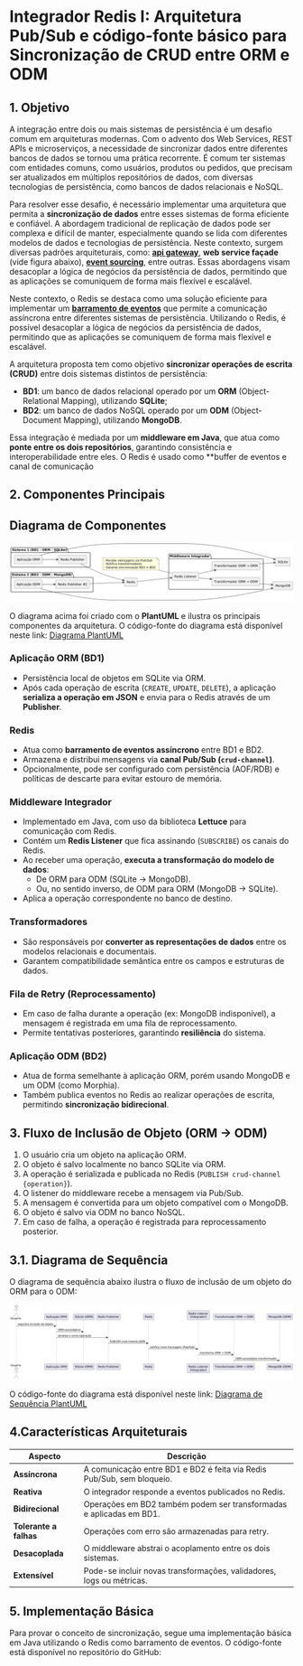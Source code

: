 # Integrador Redis I: Arquitetura Pub/Sub e código-fonte básico para Sincronização de CRUD entre ORM e ODM

## 1. Objetivo

A integração entre dois ou mais sistemas de persistência é um desafio comum em arquiteturas modernas. Com o advento dos Web Services, REST APIs e microserviços, a necessidade de sincronizar dados entre diferentes bancos de dados se tornou uma prática recorrente. É comum ter sistemas com entidades comuns, como usuários, produtos ou pedidos, que precisam ser atualizados em múltiplos repositórios de dados, com diversas tecnologias de persistência, como bancos de dados relacionais e NoSQL.

Para resolver esse desafio, é necessário implementar uma arquitetura que permita a **sincronização de dados** entre esses sistemas de forma eficiente e confiável. A abordagem tradicional de replicação de dados pode ser complexa e difícil de manter, especialmente quando se lida com diferentes modelos de dados e tecnologias de persistência. Neste contexto, surgem diversas padrões arquiteturais, como: **[api gateway](https://microservices.io/patterns/apigateway.html)**, **web service façade** (vide figura abaixo), **[event sourcing](https://microservices.io/patterns/data/event-sourcing.html)**, entre outras. Essas abordagens visam desacoplar a lógica de negócios da persistência de dados, permitindo que as aplicações se comuniquem de forma mais flexível e escalável.

Neste contexto, o Redis se destaca como uma solução eficiente para implementar um **[barramento de eventos](https://dzone.com/articles/design-patterns-event-bus)** que permite a comunicação assíncrona entre diferentes sistemas de persistência. Utilizando o Redis, é possível desacoplar a lógica de negócios da persistência de dados, permitindo que as aplicações se comuniquem de forma mais flexível e escalável.

A arquitetura proposta tem como objetivo **sincronizar operações de escrita (CRUD)** entre dois sistemas distintos de persistência:

- **BD1**: um banco de dados relacional operado por um **ORM** (Object-Relational Mapping), utilizando **SQLite**;
- **BD2**: um banco de dados NoSQL operado por um **ODM** (Object-Document Mapping), utilizando **MongoDB**.

Essa integração é mediada por um **middleware em Java**, que atua como **ponte entre os dois repositórios**, garantindo consistência e interoperabilidade entre eles. O Redis é usado como **buffer de eventos e canal de comunicação 


## 2. Componentes Principais

## Diagrama de Componentes

![Diagrama de Componentes](diagrama-componentes.png)

O diagrama acima foi criado com o **PlantUML** e ilustra os principais componentes da arquitetura. O código-fonte do diagrama está disponível neste link:
[Diagrama PlantUML](https://www.plantuml.com/plantuml/uml/ZP9FRjKm4CRtFiMdie75A-fRia2bYa18VVp9OrTbCI-PfACwTcHFG0MnvG286x3W8Bq99y4EGUfJ6ecD4tc--SryCpwFIa77tXhBhK8zWdJNYaO2rohUcNWZRg10FMhV3zwnqxtUMaOMaEii6sC6gc-eOvpi9IhtX3CylYZEiC7RSfVE_VjBKNvoWYy60AvU35PgkljrzzDdHONDvZckIcuaujrui1AlELJcwmFaRIPlCxd8v9rtdIykLj352XgFjiVqdJIDvKyK6A-TSXUeyM5c_ik-p1qu3ZFoGo0NMn_wB9ry_lxsVIhvSDBfQKfwAPRGC4hMS5lX6Rn3IsB7mFzVgfXBbRl9X5blPSwVXrIPu-aiuokB-Rk-ogmriXHEDgRBXIMpsFCzMOekLtKiCCuhpy_Kjqiyi479DHyOFRj8NJhmKIWZd-x7moHuurNQv1Hwtn77AVYAqgKoehWwU2UVvu6a5vty_aZVhM7N83TYpjFVsDi_)

### Aplicação ORM (BD1)
- Persistência local de objetos em SQLite via ORM.
- Após cada operação de escrita (`CREATE`, `UPDATE`, `DELETE`), a aplicação **serializa a operação em JSON** e envia para o Redis através de um **Publisher**.

### Redis
- Atua como **barramento de eventos assíncrono** entre BD1 e BD2.
- Armazena e distribui mensagens via **canal Pub/Sub (`crud-channel`)**.
- Opcionalmente, pode ser configurado com persistência (AOF/RDB) e políticas de descarte para evitar estouro de memória.

### Middleware Integrador
- Implementado em Java, com uso da biblioteca **Lettuce** para comunicação com Redis.
- Contém um **Redis Listener** que fica assinando (`SUBSCRIBE`) os canais do Redis.
- Ao receber uma operação, **executa a transformação do modelo de dados**:
  - De ORM para ODM (SQLite → MongoDB).
  - Ou, no sentido inverso, de ODM para ORM (MongoDB → SQLite).
- Aplica a operação correspondente no banco de destino.

### Transformadores
- São responsáveis por **converter as representações de dados** entre os modelos relacionais e documentais.
- Garantem compatibilidade semântica entre os campos e estruturas de dados.

### Fila de Retry (Reprocessamento)
- Em caso de falha durante a operação (ex: MongoDB indisponível), a mensagem é registrada em uma fila de reprocessamento.
- Permite tentativas posteriores, garantindo **resiliência** do sistema.

### Aplicação ODM (BD2)
- Atua de forma semelhante à aplicação ORM, porém usando MongoDB e um ODM (como Morphia).
- Também publica eventos no Redis ao realizar operações de escrita, permitindo **sincronização bidirecional**.

## 3. Fluxo de Inclusão de Objeto (ORM → ODM)

1. O usuário cria um objeto na aplicação ORM.
2. O objeto é salvo localmente no banco SQLite via ORM.
3. A operação é serializada e publicada no Redis (`PUBLISH crud-channel {operation}`).
4. O listener do middleware recebe a mensagem via Pub/Sub.
5. A mensagem é convertida para um objeto compatível com o MongoDB.
6. O objeto é salvo via ODM no banco NoSQL.
7. Em caso de falha, a operação é registrada para reprocessamento posterior.

## 3.1. Diagrama de Sequência

O diagrama de sequência abaixo ilustra o fluxo de inclusão de um objeto do ORM para o ODM:

![Diagrama de Sequência](diagrama-de-sequencia.png)

O código-fonte do diagrama está disponível neste link:
[Diagrama de Sequência PlantUML](https://www.plantuml.com/plantuml/uml/ZP9FRjKm4CRtFiMdie75A-fRia2bYa18VVp9OrTbCI-PfACwTcHFG0MnvG286x3W8Bq99y4EGUfJ6ecD4tc--SryCpwFIa77tXhBhK8zWdJNYaO2rohUcNWZRg10FMhV3zwnqxtUMaOMaEii6sC6gc-eOvpi9IhtX3CylYZEiC7RSfVE_VjBKNvoWYy60AvU35PgkljrzzDdHONDvZckIcuaujrui1AlELJcwmFaRIPlCxd8v9rtdIykLj352XgFjiVqdJIDvKyK6A-TSXUeyM5c_ik-p1qu3ZFoGo0NMn_wB9ry_lxsVIhvSDBfQKfwAPRGC4hMS5lX6Rn3IsB7mFzVgfXBbRl9X5blPSwVXrIPu-aiuokB-Rk-ogmriXHEDgRBXIMpsFCzMOekLtKiCCuhpy_Kjqiyi479DHyOFRj8NJhmKIWZd-x7moHuurNQv1Hwtn77AVYAqgKoehWwU2UVvu6a5vty_aZVhM7N83TYpjFVsDi_)

## 4.Características Arquiteturais

| Aspecto              | Descrição                                                                 |
|----------------------|---------------------------------------------------------------------------|
| **Assíncrona**        | A comunicação entre BD1 e BD2 é feita via Redis Pub/Sub, sem bloqueio.   |
| **Reativa**           | O integrador responde a eventos publicados no Redis.                     |
| **Bidirecional**      | Operações em BD2 também podem ser transformadas e aplicadas em BD1.      |
| **Tolerante a falhas**| Operações com erro são armazenadas para retry.                           |
| **Desacoplada**       | O middleware abstrai o acoplamento entre os dois sistemas.               |
| **Extensível**        | Pode-se incluir novas transformações, validadores, logs ou métricas.     |

## 5. Implementação Básica

Para provar o conceito de sincronização, segue uma implementação básica em Java utilizando o Redis como barramento de eventos. O código-fonte está disponível no repositório do GitHub:

